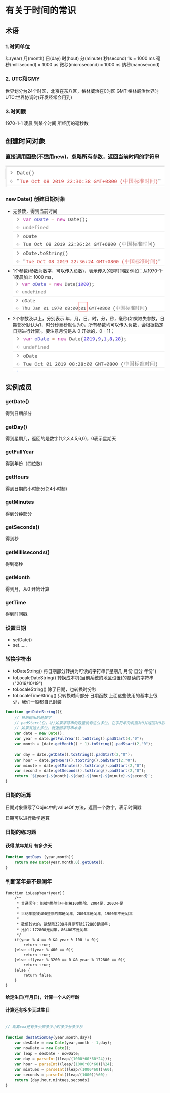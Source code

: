 # 有关于时间的常识
## 术语
### 1.时间单位
年(year)
月(month)
日(day)
时(hout)
分(minute)
秒(second)   1s = 1000 ms
毫秒(millisecond) = 1000 us
微秒(microsecond) = 1000 ns
纳秒(nanosecond)
### 2. UTC和GMY
世界划分为24个时区，北京在东八区，格林威治在0时区
GMT:格林威治世界时
UTC:世界协调时(开发经常会用到)
### 3.时间戳
1970-1-1 凌晨  到某个时间 所经历的毫秒数

## 创建时间对象
### 直接调用函数(不适用new)，忽略所有参数，返回当前时间的字符串
![](./img/Date().png)
### new Date() 创建日期对象
- 无参数，得到当前时间
![](./img/无参数.png)
- 1个参数(参数为数字，可以传入负数)，表示传入的是时间戳
例如：从1970-1-1凌晨加上 1000 ms，
![](./img/1个参数为数字.png)
- 2个参数及以上，分别表示 年，月，日，时，分，秒，毫秒(如果缺失参数，日期部分默认为1，时分秒毫秒默认为0，所有参数均可以传入负数，会根据指定日期进行计算)。要注意月份是从 0 开始的，0 - 11；
![](./img/两个及以上参数.png)


## 实例成员
### getDate()
得到日期部分
### getDay()
得到星期几，返回的是数字(1,2,3,4,5,6,0)，0表示星期天
### getFullYear
得到年份（四位数）
### getHours
得到日期的小时部分(24小时制)
### getMinutes
得到分钟部分
### getSeconds()
得到秒
### getMilliseconds()
得到毫秒
### getMonth
得到月，从0 开始计算

### getTime 
得到时间戳

### 设置日期
- setDate()
- set……

### 转换字符串
- toDateString()
将日期部分转换为可读的字符串("星期几 月份 日分 年份")
- toLocaleDateString()
转换成本机(当前系统的地区设置)的易读的字符串("2019/10/19")
- toLocaleString()
除了日期，也转换时分秒
- toLocaleTimeString()
只转换时间部分
日期函数
上面这些使用的基本上很少，我们一般都自己封装
```javascript
function getDateString(){
    // 日期输出的是数字
    // padStart(位，补)如果字符串的数量没有这么多位，在字符串的前面补0并返回补0后的字符串
    // 如果有这么多位，就返回字符串本身
    var date = new Date();
    var year = date.getFullYear().toString().padStart(4,"0");
    var month = (date.getMonth() + 1).toString().padStart(2,"0");

    var day = date.getDate().toString().padStart(2,"0");
    var hour = date.getHours().toString().padStart(2,"0");
    var minute = date.getMinutes().toString().padStart(2,"0");
    var second = date.getSeconds().toString().padStart(2,"0");
    return `${year}-${month}-${day}-${hour}-${minute}-${second}`;
}
```
### 日期的运算
日期对象重写了Objec中的valueOf 方法，返回一个数字，表示时间戳

日期可以进行数学运算

### 日期的练习题



#### 获得 某年某月 有多少天
```javascript
function getDays (year,month){
    return new Date(year,month,0).getDate();
}
```
### 判断某年是不是闰年

```javscript
function isLeapYear(year){
    /**
     * 普通闰年：能被4整除但不能被100整除，2004是，2003不是
     * 
     * 世纪年能被400整除的都是闰年，2000年是闰年，1900年不是闰年
     * 
     * 数值较大的，能整除3200并且能整除172800是闰年：
     * 比如：172800是闰年，86400不是闰年
     */
    if(year % 4 == 0 && year % 100 != 0){
        return true;
    }else if(year % 400 == 0){
        return true;
    }else if(year % 3200 == 0 && year % 172800 == 0){
        return true;
    }else {
        return false;
    }
}
```

#### 给定生日(年月日)，计算一个人的年龄



#### 计算还有多少天过生日

```javascript

// 距离xxx还有多少天多少小时多少分多少秒

function destationDay(year,month,day){
    var desDate = new Date(year,month - 1,day);
    var nowDate = new Date();
    var leap = desDate - nowDate;
    var day = parseInt((leap/(1000*60*60*24)));
    var hour = parseInt((leap/(1000*60*60))%24);
    var mintues = parseInt((leap/(1000*60))%60);
    var seconds = parseInt((leap/(1000))%60);
    return [day,hour,mintues,seconds]
}
```